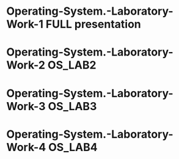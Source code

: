 # Operating-System.-Laboratory-Work-1 FULL presentation
# Operating-System.-Laboratory-Work-2 OS_LAB2
# Operating-System.-Laboratory-Work-3 OS_LAB3
# Operating-System.-Laboratory-Work-4 OS_LAB4
